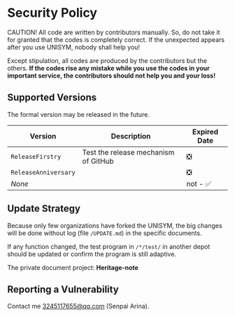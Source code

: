 # Security Policy

CAUTION! All code are written by contributors manually. So, do not take it for granted that the codes is completely correct. If the unexpected appears after you use UNISYM, nobody shall help you!

Except stipulation, all codes are produced by the contributors but the others. **If the codes rise any mistake while you use the codes in your important service, the contributors should not help you and your loss!** 

## Supported Versions

The formal version may be released in the future.

| Version          | Description                          | Expired Date                |
| ---------------- | ------------------------------------ | ------------------------ |
| `ReleaseFirstry` | Test the release mechanism of GitHub | ❎                        |
| `ReleaseAnniversary` |                                      | ❎                        |
| *None*           |                                      | not - :white_check_mark: |


## Update Strategy

Because only few organizations have forked the UNISYM, the big changes will be done without log (file `/UPDATE.md`) in the specific documents.

If any function changed, the test program in `/*/test/` in another depot should be updated or confirm the program is still adaptive.

The private document project: **Heritage-note**

## Reporting a Vulnerability

Contact me 3245117655@qq.com (Senpai Arina).

